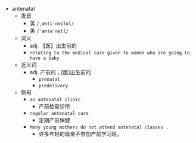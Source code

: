 - antenatal
  - 发音
    - 英 `/ˌænti'neitəl/`
    - 美 `/'æntə'netl/`
  - 词义
    - adj. 【医】出生前的
    - `relating to the medical care given to women who are going to have a baby`
  - 近义词
    - adj. 产前的；[医]出生前的
      - `prenatal`
      - `predelivery`
  - 例句
    - `an antenatal clinic`
      - 产前检查诊所
    - `regular antenatal care`
      - 定期产前保健
    - `Many young mothers do not attend antenatal classes .`
      - 许多年轻的母亲不参加产前学习班。

